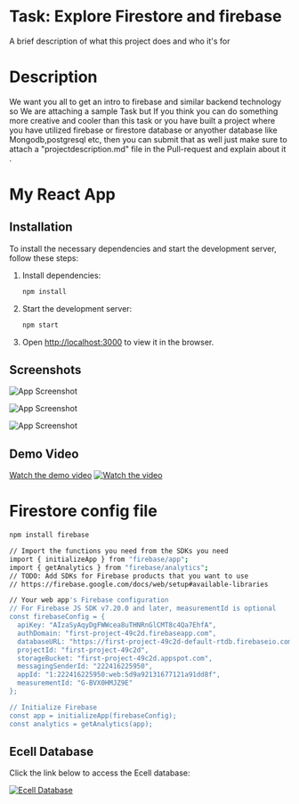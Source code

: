 
# Task: Explore Firestore and firebase

A brief description of what this project does and who it's for

# Description
We want you all to get an intro to firebase and similar backend technology so We are attaching a sample Task but If you think you can do something more creative and cooler than this task or you have built a project where you have utilized firebase or firestore database or anyother database like Mongodb,postgresql etc, then you can submit that as well just make sure to attach a "projectdescription.md" file in the Pull-request and explain about it .


# My React App

## Installation

To install the necessary dependencies and start the development server, follow these steps:

1. Install dependencies:

    ```sh
    npm install
    ```

3. Start the development server:

    ```sh
    npm start
    ```

4. Open [http://localhost:3000](http://localhost:3000) to view it in the browser.

## Screenshots

![App Screenshot](https://via.placeholder.com/468x300?text=App+Screenshot+Here)

![App Screenshot](https://via.placeholder.com/468x300?text=App+Screenshot+Here)

![App Screenshot](https://via.placeholder.com/468x300?text=App+Screenshot+Here)

## Demo Video

[Watch the demo video](path/to/video.mp4)
[![Watch the video](https://img.youtube.com/vi/VIDEO_ID/maxresdefault.jpg)](https://www.youtube.com/watch?v=VIDEO_ID)

# Firestore config file

```sh
npm install firebase
```
```sh
// Import the functions you need from the SDKs you need
import { initializeApp } from "firebase/app";
import { getAnalytics } from "firebase/analytics";
// TODO: Add SDKs for Firebase products that you want to use
// https://firebase.google.com/docs/web/setup#available-libraries

// Your web app's Firebase configuration
// For Firebase JS SDK v7.20.0 and later, measurementId is optional
const firebaseConfig = {
  apiKey: "AIzaSyAqyDgFWWcea8uTHNRnGlCMT8c4Qa7EhfA",
  authDomain: "first-project-49c2d.firebaseapp.com",
  databaseURL: "https://first-project-49c2d-default-rtdb.firebaseio.com",
  projectId: "first-project-49c2d",
  storageBucket: "first-project-49c2d.appspot.com",
  messagingSenderId: "222416225950",
  appId: "1:222416225950:web:5d9a92131677121a91dd8f",
  measurementId: "G-BVX0HMJZ9E"
};

// Initialize Firebase
const app = initializeApp(firebaseConfig);
const analytics = getAnalytics(app);

```



## Ecell Database

Click the link below to access the Ecell database:

[![Ecell Database](https://img.shields.io/badge/View-Database-brightgreen)](https://first-project-49c2d-default-rtdb.firebaseio.com/ecell_database.json)


